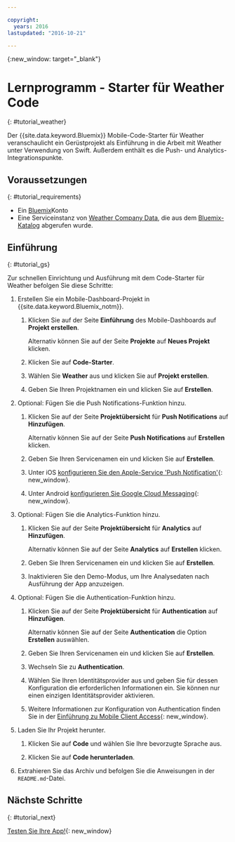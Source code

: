 ```yaml
---

copyright:
  years: 2016
lastupdated: "2016-10-21"

---
```

{:new_window: target="_blank"}

# Lernprogramm - Starter für Weather Code
{: #tutorial_weather}

Der {{site.data.keyword.Bluemix}} Mobile-Code-Starter für Weather veranschaulicht ein Gerüstprojekt als Einführung in die Arbeit mit Weather unter Verwendung von Swift. Außerdem enthält es die Push- und Analytics-Integrationspunkte.


## Voraussetzungen
{: #tutorial_requirements}

* Ein [Bluemix](http://bluemix.net)Konto
* Eine Serviceinstanz von [Weather Company Data](https://console.{DomainName}/catalog/services/weather-company-data/), die aus dem [Bluemix-Katalog](https://console.{DomainName}/catalog/) abgerufen wurde.


## Einführung
{: #tutorial_gs}

Zur schnellen Einrichtung und Ausführung mit dem Code-Starter für Weather befolgen Sie diese Schritte:

1. Erstellen Sie ein Mobile-Dashboard-Projekt in {{site.data.keyword.Bluemix_notm}}.

   1. Klicken Sie auf der Seite **Einführung** des Mobile-Dashboards auf **Projekt erstellen**.

      Alternativ können Sie auf der Seite **Projekte** auf **Neues Projekt** klicken.

   2. Klicken Sie auf **Code-Starter**.

   3. Wählen Sie **Weather** aus und klicken Sie auf **Projekt erstellen**.

   4. Geben Sie Ihren Projektnamen ein und klicken Sie auf **Erstellen**.

2. Optional: Fügen Sie die Push Notifications-Funktion hinzu.

   1. Klicken Sie auf der Seite **Projektübersicht** für **Push Notifications** auf **Hinzufügen**.

      Alternativ können Sie auf der Seite **Push Notifications** auf **Erstellen** klicken.

   2. Geben Sie Ihren Servicenamen ein und klicken Sie auf **Erstellen**.

   3. Unter iOS [konfigurieren Sie den Apple-Service 'Push Notification'](/docs/services/mobilepush/t_push_provider_ios.html){: new_window}.

   4. Unter Android [konfigurieren Sie Google Cloud Messaging](/docs/services/mobilepush/t_push_provider_android.html){: new_window}.
   
3. Optional: Fügen Sie die Analytics-Funktion hinzu.

   1. Klicken Sie auf der Seite **Projektübersicht** für **Analytics** auf **Hinzufügen**.

      Alternativ können Sie auf der Seite **Analytics** auf **Erstellen** klicken.

   2. Geben Sie Ihren Servicenamen ein und klicken Sie auf **Erstellen**.
   
   3. Inaktivieren Sie den Demo-Modus, um Ihre Analysedaten nach Ausführung der App anzuzeigen.

4. Optional: Fügen Sie die Authentication-Funktion hinzu.

   1. Klicken Sie auf der Seite **Projektübersicht** für **Authentication** auf **Hinzufügen**.

      Alternativ können Sie auf der Seite **Authentication** die Option **Erstellen** auswählen.

   2. Geben Sie Ihren Servicenamen ein und klicken Sie auf **Erstellen**.
   
   3. Wechseln Sie zu **Authentication**.
   
   4. Wählen Sie Ihren Identitätsprovider aus und geben Sie für dessen Konfiguration die erforderlichen Informationen ein. Sie können nur einen einzigen Identitätsprovider aktivieren.

   5. Weitere Informationen zur Konfiguration von Authentication finden Sie in der [Einführung zu Mobile Client Access](/docs/services/mobileaccess/index.html){: new_window}.

5. Laden Sie Ihr Projekt herunter.

   1. Klicken Sie auf **Code** und wählen Sie Ihre bevorzugte Sprache aus.

   2. Klicken Sie auf **Code herunterladen**.

5. Extrahieren Sie das Archiv und befolgen Sie die Anweisungen in der `README.md`-Datei.


## Nächste Schritte
{: #tutorial_next}

[Testen Sie Ihre App!](http://console.{DomainName}/mobile/create-project?starter=fad1d49e-f7b6-3aff-9b53-14673fca4399){: new_window}
